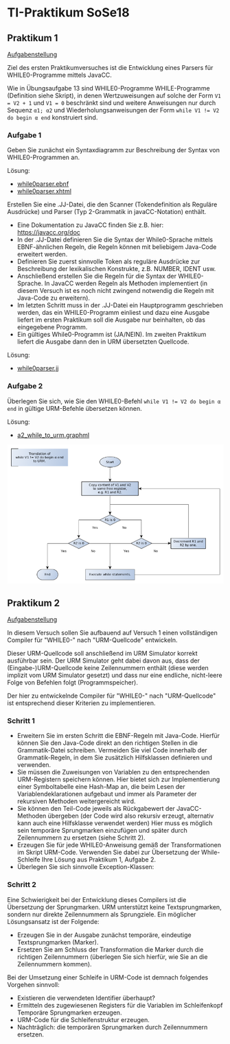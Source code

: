 # TI-Praktikum SoSe18

## Praktikum 1

[Aufgabenstellung](p1/Aufgabenstellung.pdf)

Ziel des ersten Praktikumversuches ist die Entwicklung eines Parsers für WHILE0-Programme mittels JavaCC.

Wie in Übungsaufgabe 13 sind WHILE0-Programme WHILE-Programme (Definition siehe Skript), in denen Wertzuweisungen auf solche der Form `V1 = V2 + 1` und `V1 = 0` beschränkt sind und weitere Anweisungen nur durch Sequenz `α1; α2` und Wiederholungsanweisungen der Form `while V1 != V2 do begin α end` konstruiert sind.

### Aufgabe 1
Geben Sie zunächst ein Syntaxdiagramm zur Beschreibung der Syntax von WHILE0-Programmen an.

Lösung:
* [while0parser.ebnf](p1/diagram/while0parser.ebnf)
* [while0parser.xhtml](https://cdn.rawgit.com/albertkasdorf/TI-Praktikum/170038b9/p1/diagram/while0parser.xhtml)

Erstellen Sie eine .JJ-Datei, die den Scanner (Tokendefinition als Reguläre Ausdrücke) und Parser (Typ 2-Grammatik in javaCC-Notation) enthält.

* Eine Dokumentation zu JavaCC finden Sie z.B. hier: https://javacc.org/doc
* In der .JJ-Datei definieren Sie die Syntax der While0-Sprache mittels EBNF-ähnlichen Regeln, die Regeln können mit beliebigem Java-Code erweitert werden.
* Definieren Sie zuerst sinnvolle Token als reguläre Ausdrücke zur Beschreibung der lexikalischen Konstrukte, z.B. NUMBER, IDENT usw.
* Anschließend erstellen Sie die Regeln für die Syntax der WHILE0-Sprache. In JavaCC werden Regeln als Methoden implementiert (in diesem Versuch ist es noch nicht zwingend notwendig die Regeln mit Java-Code zu erweitern).
* Im letzten Schritt muss in der .JJ-Datei ein Hauptprogramm geschrieben werden, das ein WHILE0-Programm einliest und dazu eine Ausgabe liefert im ersten Praktikum soll die Ausgabe nur beinhalten, ob das eingegebene Programm.
* Ein gültiges While0-Programm ist (JA/NEIN). Im zweiten Praktikum liefert die Ausgabe dann den in URM übersetzten Quellcode.

Lösung:
* [while0parser.jj](p1/while0parser/src/while0parser.jj)

### Aufgabe 2
Überlegen Sie sich, wie Sie den WHILE0-Befehl `while V1 != V2 do begin α end` in gültige URM-Befehle übersetzen können.

Lösung:
* [a2_while_to_urm.graphml](p1/diagram/a2_while_to_urm.graphml)

![a2_while_to_urm.graphml](p1/diagram/a2_while_to_urm.png)


## Praktikum 2

[Aufgabenstellung](p2/Aufgabenstellung.pdf)

In diesem Versuch sollen Sie aufbauend auf Versuch 1 einen vollständigen Compiler für "WHILE0-" nach "URM-Quellcode" entwickeln.

Dieser URM-Quellcode soll anschließend im URM Simulator korrekt ausführbar sein. Der URM Simulator geht dabei davon aus, dass der (Eingabe-)URM-Quellcode keine Zeilennummern enthält (diese werden implizit vom URM Simulator gesetzt) und dass nur eine endliche, nicht-leere Folge von Befehlen folgt (Programmspeicher).

Der hier zu entwickelnde Compiler für "WHILE0-" nach "URM-Quellcode" ist entsprechend dieser Kriterien zu implementieren.

### Schritt 1
* Erweitern Sie im ersten Schritt die EBNF-Regeln mit Java-Code. Hierfür können Sie den Java-Code direkt an den richtigen Stellen in die Grammatik-Datei schreiben. Vermeiden Sie viel Code innerhalb der Grammatik-Regeln, in dem Sie zusätzlich Hilfsklassen definieren und verwenden.
* Sie müssen die Zuweisungen von Variablen zu den entsprechenden URM-Registern speichern können. Hier bietet sich zur Implementierung einer Symboltabelle eine Hash-Map an, die beim Lesen der Variablendeklarationen aufgebaut und immer als Parameter der rekursiven Methoden weitergereicht wird.
* Sie können den Teil-Code jeweils als Rückgabewert der JavaCC-Methoden übergeben (der Code wird also rekursiv erzeugt, alternativ kann auch eine Hilfsklasse verwendet werden) Hier muss es möglich sein temporäre Sprungmarken einzufügen und später durch Zeilennummern zu ersetzen (siehe Schritt 2).
* Erzeugen Sie für jede WHILE0-Anweisung gemäß der Transformationen im Skript URM-Code. Verwenden Sie dabei zur Übersetzung der While-Schleife Ihre Lösung aus Praktikum 1, Aufgabe 2.
* Überlegen Sie sich sinnvolle Exception-Klassen:

### Schritt 2
Eine Schwierigkeit bei der Entwicklung dieses Compilers ist die Übersetzung der Sprungmarken. URM unterstützt keine Textsprungmarken, sondern nur direkte Zeilennummern als Sprungziele. Ein möglicher Lösungsansatz ist der Folgende:

* Erzeugen Sie in der Ausgabe zunächst temporäre, eindeutige Textsprungmarken (Marker).
* Ersetzen Sie am Schluss der Transformation die Marker durch die richtigen Zeilennummern (überlegen Sie sich hierfür, wie Sie an die Zeilennummern kommen).

Bei der Umsetzung einer Schleife in URM-Code ist demnach folgendes Vorgehen sinnvoll:
* Existieren die verwendeten Identifier überhaupt?
* Ermitteln des zugewiesenen Registers für die Variablen im Schleifenkopf Temporäre Sprungmarken erzeugen.
* URM-Code für die Schleifenstruktur erzeugen.
* Nachträglich: die temporären Sprungmarken durch Zeilennummern ersetzen.
